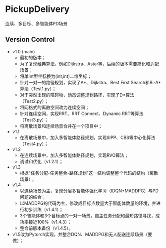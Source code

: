 # PickupDelivery
连续、多目标、多智能体PD场景

## Version Control
- v1.0 (main)
  * 最初的版本；
  * 为了复现经典算法，例如Dijkstra、Astar等，后续的版本需要简化和适配场景；
  * 将单int型坐标换为(int,int)二维坐标；
  * 针对一对一的路径规划，实现了A*、Dijkstra、Best First Search和Bi-A*算法（Test1.py）；
  * 对于突然出现的障碍物，动态调整规划路径，实现了D*算法（Test2.py）；
  * 将网格式的离散空间改为连续空间；
  * 针对连续空间，实现RRT、RRT Connect、Dynamic RRT等算法（Test3.py）；
  * 将离散场景和连续场景合并在一个项目中；
- v1.1
  * 在离散场景中，加入多智能体路径规划，实现SIPP、CBS等中心化算法（Test4.py）；
- v1.2
  * 在连续场景中，加入多智能体路径规划，实现RVO算法；
  * 调试和优化（v1.2.1）；
- v1.3
  * 根据"任务分配-任务整合-路径规划"这一结构调整整个代码的结构（离散场景）；
- v1.4
  * 以连续场景为主，复现分层多智能体强化学习（IDQN+MADDPG）与PD问题的结合；
  * 以MADDPG的代码为主，修改成目标点数量大于智能体数量的环境，并进行初步训练（v1.4.1）；
  * 3个智能体和3个目标点的一对一场景，自主任务分配和最短路径寻找，成功率接近100%（v1.4.3）；
  * 整合前版本备份（v1.4.5）。
- v1.5改为Pytorch实现，并整合DQN、MADDPG和无人配送连续场景（要做）；
